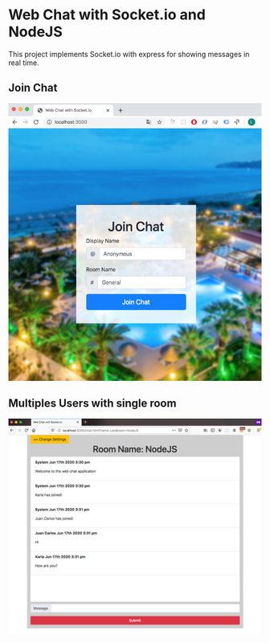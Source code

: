 # Web Chat with Socket.io and NodeJS
This project implements Socket.io with express for showing messages in real time.

## Join Chat
<img src="screenshots/01.png">

## Multiples Users with single room
<img src="screenshots/02.png">
